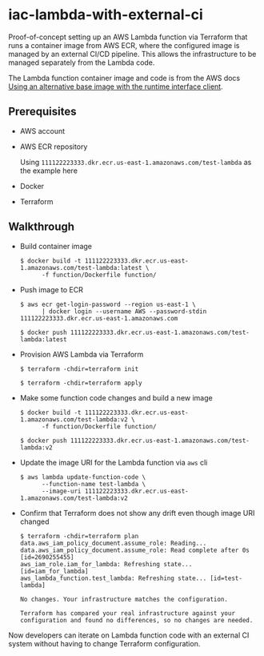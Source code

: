 # iac-lambda-with-external-ci

Proof-of-concept setting up an AWS Lambda function via Terraform that runs a container image from AWS ECR,
where the configured image is managed by an external CI/CD pipeline.
This allows the infrastructure to be managed separately from the Lambda code.

The Lambda function container image and code is from the AWS docs
[Using an alternative base image with the runtime interface client](https://docs.aws.amazon.com/lambda/latest/dg/nodejs-image.html#nodejs-image-clients).

## Prerequisites

- AWS account

- AWS ECR repository

    Using `111122223333.dkr.ecr.us-east-1.amazonaws.com/test-lambda` as the example here

- Docker

- Terraform

## Walkthrough

- Build container image

    ```text
    $ docker build -t 111122223333.dkr.ecr.us-east-1.amazonaws.com/test-lambda:latest \
          -f function/Dockerfile function/
    ```

- Push image to ECR

    ```text
    $ aws ecr get-login-password --region us-east-1 \
          | docker login --username AWS --password-stdin 111122223333.dkr.ecr.us-east-1.amazonaws.com

    $ docker push 111122223333.dkr.ecr.us-east-1.amazonaws.com/test-lambda:latest
    ```

- Provision AWS Lambda via Terraform

    ```text
    $ terraform -chdir=terraform init

    $ terraform -chdir=terraform apply
    ```

- Make some function code changes and build a new image

    ```text
    $ docker build -t 111122223333.dkr.ecr.us-east-1.amazonaws.com/test-lambda:v2 \
          -f function/Dockerfile function/

    $ docker push 111122223333.dkr.ecr.us-east-1.amazonaws.com/test-lambda:v2
    ```

- Update the image URI for the Lambda function via `aws` cli

    ```text
    $ aws lambda update-function-code \
          --function-name test-lambda \
          --image-uri 111122223333.dkr.ecr.us-east-1.amazonaws.com/test-lambda:v2
    ```

- Confirm that Terraform does not show any drift even though image URI changed

    ```text
    $ terraform -chdir=terraform plan
    data.aws_iam_policy_document.assume_role: Reading...
    data.aws_iam_policy_document.assume_role: Read complete after 0s [id=2690255455]
    aws_iam_role.iam_for_lambda: Refreshing state... [id=iam_for_lambda]
    aws_lambda_function.test_lambda: Refreshing state... [id=test-lambda]

    No changes. Your infrastructure matches the configuration.

    Terraform has compared your real infrastructure against your configuration and found no differences, so no changes are needed.
    ```

Now developers can iterate on Lambda function code with an external CI system without having to change Terraform configuration.
